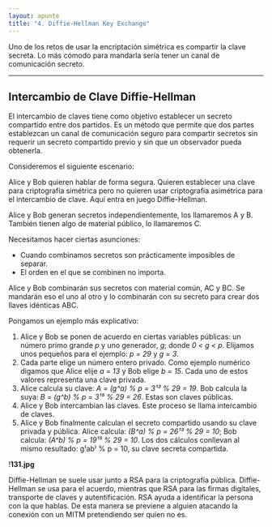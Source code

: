 ```yaml
---
layout: apunte
title: "4. Diffie-Hellman Key Exchange"
---
```


Uno de los retos de usar la encriptación simétrica es compartir la clave secreta. Lo más cómodo para mandarla sería tener un canal de comunicación secreto.

------------
<h2>Intercambio de Clave Diffie-Hellman</h2>
El intercambio de claves tiene como objetivo establecer un secreto compartido entre dos partidos. Es un método que permite que dos partes establezcan un canal de comunicación seguro para compartir secretos sin requerir un secreto compartido previo y sin que un observador pueda obtenerla.

Consideremos el siguiente escenario:

Alice y Bob quieren hablar de forma segura. Quieren establecer una clave para criptografía simétrica pero no quieren usar criptografía asimétrica para el intercambio de clave. Aquí entra en juego Diffie-Hellman.

Alice y Bob generan secretos independientemente, los llamaremos A y B. También tienen algo de material público, lo llamaremos C.

Necesitamos hacer ciertas asunciones:

- Cuando combinamos secretos son prácticamente imposibles de separar.
- El orden en el que se combinen no importa.

Alice y Bob combinarán sus secretos con material común, AC y BC. Se mandarán eso el uno al otro y lo combinarán con su secreto para crear dos llaves idénticas ABC.

Pongamos un ejemplo más explicativo:

1. Alice y Bob se ponen de acuerdo en ciertas variables públicas: un número primo grande *p* y uno generador, *g*; donde *0 < g < p*. Elijamos unos pequeños para el ejemplo: *p = 29* y *g = 3*.
2. Cada parte elige un número entero privado. Como ejemplo numérico digamos que Alice elije *a = 13* y Bob elige *b = 15*. Cada uno de estos valores representa una clave privada.
3. Alice calcula su clave: *A = (g^a) % p = 3¹³ % 29 = 19*. Bob calcula la suya: *B = (g^b) % p = 3¹⁵ % 29 = 26*. Estas son claves públicas.
4. Alice y Bob intercambian las claves. Este proceso se llama intercambio de claves.
5. Alice y Bob finalmente calculan el secreto compartido usando su  clave privada y pública. Alice calcula: *(B^a) % p = 26¹³ % 29 = 10*; Bob calcula: *(A^b) % p = 19¹⁵ % 29 = 10*. Los dos cálculos conllevan al mismo resultado: g⁽ab⁾ % p = 10, su clave secreta compartida.

!**131.jpg**

Diffie-Hellman se suele usar junto a RSA para la criptografía pública. Diffie-Hellman se usa para el acuerdo, mientras que RSA para las firmas digitales, transporte de claves y autentificación. RSA ayuda a identificar la persona con la que hablas. De esta manera se previene a alguien atacando la conexión con un MITM pretendiendo ser quien no es.